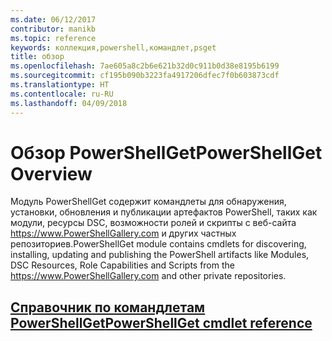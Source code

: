 ```yaml
---
ms.date: 06/12/2017
contributor: manikb
ms.topic: reference
keywords: коллекция,powershell,командлет,psget
title: обзор
ms.openlocfilehash: 7ae605a8c2b6e621b32d0c911b0d38e8195b6199
ms.sourcegitcommit: cf195b090b3223fa4917206dfec7f0b603873cdf
ms.translationtype: HT
ms.contentlocale: ru-RU
ms.lasthandoff: 04/09/2018
---
```

# <a name="powershellget-overview"></a><span data-ttu-id="6dfa2-103">Обзор PowerShellGet</span><span class="sxs-lookup"><span data-stu-id="6dfa2-103">PowerShellGet Overview</span></span>

<span data-ttu-id="6dfa2-104">Модуль PowerShellGet содержит командлеты для обнаружения, установки, обновления и публикации артефактов PowerShell, таких как модули, ресурсы DSC, возможности ролей и скрипты с веб-сайта https://www.PowerShellGallery.com и других частных репозиториев.</span><span class="sxs-lookup"><span data-stu-id="6dfa2-104">PowerShellGet module contains cmdlets for discovering, installing, updating and publishing the PowerShell artifacts like Modules, DSC Resources, Role Capabilities and Scripts from the https://www.PowerShellGallery.com and other private repositories.</span></span>

## <a name="powershellget-cmdlet-referencepsgetcmdletsreferencemd"></a>[<span data-ttu-id="6dfa2-105">Справочник по командлетам PowerShellGet</span><span class="sxs-lookup"><span data-stu-id="6dfa2-105">PowerShellGet cmdlet reference</span></span>](./psget_cmdlets_reference.md)